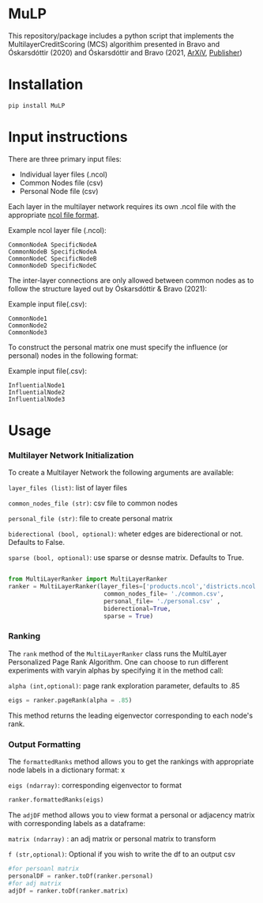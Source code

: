 # MuLP

This repository/package includes a python script that implements the MultilayerCreditScoring (MCS) algorithim presented in Bravo and Óskarsdóttir (2020) and Óskarsdóttir and Bravo (2021, [ArXiV](https://arxiv.org/abs/2010.09559), [Publisher](https://doi.org/10.1016/j.omega.2021.102520))

# Installation

```
pip install MuLP
```

# Input instructions

There are three primary input files: 

* Individual layer files (.ncol)
* Common Nodes file (csv)
* Personal Node file (csv)

Each layer in the multilayer network requires its own .ncol file with the appropriate [ncol file format](http://lgl.sourceforge.net).

Example ncol layer file (.ncol):

```
CommonNodeA SpecificNodeA
CommonNodeB SpecificNodeA
CommonNodeC SpecificNodeB
CommonNodeD SpecificNodeC
```

The inter-layer connections are only allowed between common nodes as to follow the structure layed out by Óskarsdóttir & Bravo (2021): 

Example input file(.csv): 
```
CommonNode1
CommonNode2
CommonNode3
```
To construct the personal matrix one must specify the influence (or personal) nodes in the following format: 

Example input file(.csv): 

```
InfluentialNode1
InfluentialNode2
InfluentialNode3
```

# Usage 

### Multilayer Network Initialization
To create a Multilayer Network the following arguments are available: 

```layer_files (list)```: list of layer files 

```common_nodes_file (str)```: csv file to common nodes 

```personal_file (str)```: file to create personal matrix 

```biderectional (bool, optional)```: wheter edges are biderectional or not. Defaults to False.

```sparse (bool, optional)```: use sparse or desnse matrix. Defaults to True.

```python

from MultiLayerRanker import MultiLayerRanker
ranker = MultiLayerRanker(layer_files=['products.ncol','districts.ncol'],
                           common_nodes_file= './common.csv',
                           personal_file= './personal.csv' ,
                           biderectional=True,
                           sparse = True)
```
### Ranking

The ```rank``` method of the ```MultiLayerRanker``` class runs the 
MultiLayer Personalized Page Rank Algorithm. One can choose to run different experiments with varyin alphas by specifying it in the method call: 

```alpha (int,optional)```: page rank exploration parameter, defaults to .85  

```python
eigs = ranker.pageRank(alpha = .85)
```

This method returns the leading eigenvector corresponding to each node's rank. 

### Output Formatting

The ```formattedRanks``` method allows you to get the rankings with appropriate node labels in a dictionary format: x
 

```eigs (ndarray)```: corresponding eigenvector to format 

```python
ranker.formattedRanks(eigs)
```

The  ```adjDF``` method allows you to view format a personal or adjacency matrix with corresponding labels as a dataframe: 

```matrix (ndarray)``` : an adj matrix or personal matrix to transform

```f (str,optional)```: Optional if you wish to write the df to an output csv

```python 
#for persoanl matrix
personalDF = ranker.toDf(ranker.personal)
#for adj matrix
adjDf = ranker.toDf(ranker.matrix)
```






